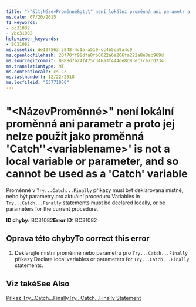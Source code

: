 ```yaml
---
title: "\"&lt;NázevProměnné&gt;\" není lokální proměnná ani parametr a proto jej nelze použít jako proměnná 'Catch'"
ms.date: 07/20/2015
f1_keywords:
- bc31082
- vbc31082
helpviewer_keywords:
- BC31082
ms.assetid: de197563-5848-4c1a-a519-cc4b5ea9a4c9
ms.openlocfilehash: 20f70ff98dfa8fb0622a6a206fa222a8e8ac969d
ms.sourcegitcommit: 0888d7b24f475c346a3f444de8d83ec1ca7cd234
ms.translationtype: MT
ms.contentlocale: cs-CZ
ms.lasthandoff: 12/22/2018
ms.locfileid: "53771050"
---
```

# <a name="ltvariablenamegt-is-not-a-local-variable-or-parameter-and-so-cannot-be-used-as-a-catch-variable"></a><span data-ttu-id="d02ae-102">"&lt;NázevProměnné&gt;" není lokální proměnná ani parametr a proto jej nelze použít jako proměnná 'Catch'</span><span class="sxs-lookup"><span data-stu-id="d02ae-102">'&lt;variablename&gt;' is not a local variable or parameter, and so cannot be used as a 'Catch' variable</span></span>
<span data-ttu-id="d02ae-103">Proměnné v `Try...Catch...Finally` příkazy musí být deklarovaná místně, nebo být parametry pro aktuální proceduru.</span><span class="sxs-lookup"><span data-stu-id="d02ae-103">Variables in `Try...Catch...Finally` statements must be declared locally, or be parameters for the current procedure.</span></span>  
  
 <span data-ttu-id="d02ae-104">**ID chyby:** BC31082</span><span class="sxs-lookup"><span data-stu-id="d02ae-104">**Error ID:** BC31082</span></span>  
  
## <a name="to-correct-this-error"></a><span data-ttu-id="d02ae-105">Oprava této chyby</span><span class="sxs-lookup"><span data-stu-id="d02ae-105">To correct this error</span></span>  
  
1.  <span data-ttu-id="d02ae-106">Deklarujte místní proměnné nebo parametru pro `Try...Catch...Finally` příkazy.</span><span class="sxs-lookup"><span data-stu-id="d02ae-106">Declare local variables or parameters for `Try...Catch...Finally` statements.</span></span>  
  
## <a name="see-also"></a><span data-ttu-id="d02ae-107">Viz také</span><span class="sxs-lookup"><span data-stu-id="d02ae-107">See Also</span></span>  
 [<span data-ttu-id="d02ae-108">Příkaz Try...Catch...Finally</span><span class="sxs-lookup"><span data-stu-id="d02ae-108">Try...Catch...Finally Statement</span></span>](../../visual-basic/language-reference/statements/try-catch-finally-statement.md)
